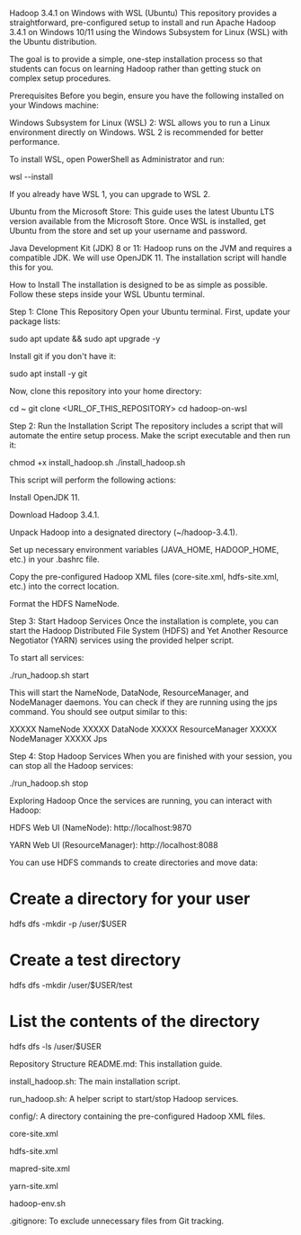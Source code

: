 Hadoop 3.4.1 on Windows with WSL (Ubuntu)
This repository provides a straightforward, pre-configured setup to install and run Apache Hadoop 3.4.1 on Windows 10/11 using the Windows Subsystem for Linux (WSL) with the Ubuntu distribution.

The goal is to provide a simple, one-step installation process so that students can focus on learning Hadoop rather than getting stuck on complex setup procedures.

Prerequisites
Before you begin, ensure you have the following installed on your Windows machine:

Windows Subsystem for Linux (WSL) 2: WSL allows you to run a Linux environment directly on Windows. WSL 2 is recommended for better performance.

To install WSL, open PowerShell as Administrator and run:

wsl --install

If you already have WSL 1, you can upgrade to WSL 2.

Ubuntu from the Microsoft Store: This guide uses the latest Ubuntu LTS version available from the Microsoft Store. Once WSL is installed, get Ubuntu from the store and set up your username and password.

Java Development Kit (JDK) 8 or 11: Hadoop runs on the JVM and requires a compatible JDK. We will use OpenJDK 11. The installation script will handle this for you.

How to Install
The installation is designed to be as simple as possible. Follow these steps inside your WSL Ubuntu terminal.

Step 1: Clone This Repository
Open your Ubuntu terminal. First, update your package lists:

sudo apt update && sudo apt upgrade -y

Install git if you don't have it:

sudo apt install -y git

Now, clone this repository into your home directory:

cd ~
git clone <URL_OF_THIS_REPOSITORY>
cd hadoop-on-wsl

Step 2: Run the Installation Script
The repository includes a script that will automate the entire setup process. Make the script executable and then run it:

chmod +x install_hadoop.sh
./install_hadoop.sh

This script will perform the following actions:

Install OpenJDK 11.

Download Hadoop 3.4.1.

Unpack Hadoop into a designated directory (~/hadoop-3.4.1).

Set up necessary environment variables (JAVA_HOME, HADOOP_HOME, etc.) in your .bashrc file.

Copy the pre-configured Hadoop XML files (core-site.xml, hdfs-site.xml, etc.) into the correct location.

Format the HDFS NameNode.

Step 3: Start Hadoop Services
Once the installation is complete, you can start the Hadoop Distributed File System (HDFS) and Yet Another Resource Negotiator (YARN) services using the provided helper script.

To start all services:

./run_hadoop.sh start

This will start the NameNode, DataNode, ResourceManager, and NodeManager daemons. You can check if they are running using the jps command. You should see output similar to this:

XXXXX NameNode
XXXXX DataNode
XXXXX ResourceManager
XXXXX NodeManager
XXXXX Jps

Step 4: Stop Hadoop Services
When you are finished with your session, you can stop all the Hadoop services:

./run_hadoop.sh stop

Exploring Hadoop
Once the services are running, you can interact with Hadoop:

HDFS Web UI (NameNode): http://localhost:9870

YARN Web UI (ResourceManager): http://localhost:8088

You can use HDFS commands to create directories and move data:

# Create a directory for your user
hdfs dfs -mkdir -p /user/$USER

# Create a test directory
hdfs dfs -mkdir /user/$USER/test

# List the contents of the directory
hdfs dfs -ls /user/$USER

Repository Structure
README.md: This installation guide.

install_hadoop.sh: The main installation script.

run_hadoop.sh: A helper script to start/stop Hadoop services.

config/: A directory containing the pre-configured Hadoop XML files.

core-site.xml

hdfs-site.xml

mapred-site.xml

yarn-site.xml

hadoop-env.sh

.gitignore: To exclude unnecessary files from Git tracking.